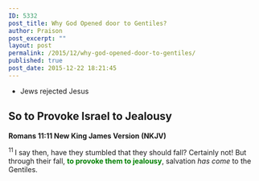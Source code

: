 ```yaml
---
ID: 5332
post_title: Why God Opened door to Gentiles?
author: Praison
post_excerpt: ""
layout: post
permalink: /2015/12/why-god-opened-door-to-gentiles/
published: true
post_date: 2015-12-22 18:21:45
---
```

<ul>
	<li>Jews rejected Jesus</li>
</ul>
<h2><strong>So to Provoke Israel to Jealousy </strong></h2>
<strong><span class="passage-display-bcv">Romans 11:11
</span><span class="passage-display-version">New King James Version (NKJV)</span></strong>

<span class="text Rom-11-11"><sup class="versenum">11 </sup>I say then, have they stumbled that they should fall? Certainly not! But through their fall, <span style="color: #008000;"><strong>to provoke them to jealousy</strong></span>, salvation <i>has come</i> to the Gentiles.</span>